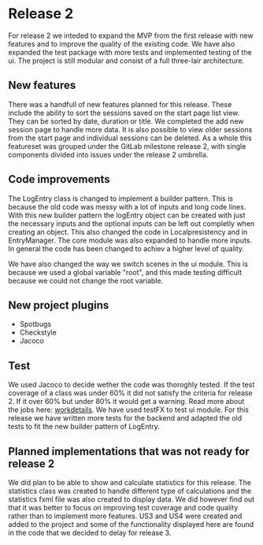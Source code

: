 # Release 2

For release 2 we inteded to expand the MVP from the first release with new features and to improve the quality of the existing code. We have also expanded the test package with more tests and implemented testing of the ui. The project is still modular and consist of a full three-lair architecture. 

## New features

There was a handfull of new features planned for this release. These include the ability to sort the sessions saved on the start page list view. They can be sorted by date, duration or title. We completed the add new session page to handle more data. It is also possible to view older sessions from the start page and individual sessions can be deleted. As a whole this featureset was grouped under the GitLab milestone release 2, with single components divided into issues under the release 2 umbrella.

## Code improvements
The LogEntry class is changed to implement a builder pattern. This is because the old code was messy with a lot of inputs and long code lines. With this new builder pattern the logEntry object can be created with just the necessary inputs and the optional inputs can be left out completly when creating an object. This also changed the code in Localpresistency and in EntryManager. The core module was also expanded to handle more inputs. In general the code has been changed to achiev a higher level of quality.

We have also changed the way we switch scenes in the ui module. This is because we used a global variable "root", and this made testing difficult because we could not change the root variable.

## New project plugins
- Spotbugs
- Checkstyle
- Jacoco

## Test

We used Jacoco to decide wether the code was thoroghly tested. If the test coverage of a class was under 60% it did not satisfy the criteria for release 2. If it over 60% but under 80% it would get a warning. Read more about the jobs here: [workdetails](/project-workflow.md). We have used testFX to test ui module. For this release we have written more tests for the backend and adapted the old tests to fit the new builder pattern of LogEntry. 



## Planned implementations that was not ready for release 2
We did plan to be able to show and calculate statistics for this release. The statistics class was created to handle different type of calculations and the statistics fxml file was also created to display data. We did however find out that it was better to focus on improving test coverage and code quality rather than to implement more features. US3 and US4 were created and added to the project and some of the functionality displayed here are found in the code that we decided to delay for release 3. 







